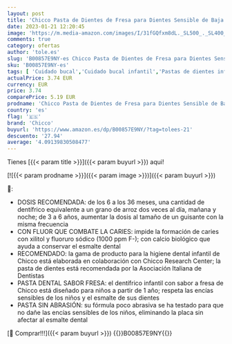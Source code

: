 ```yaml
---
layout: post
title: 'Chicco Pasta de Dientes de Fresa para Dientes Sensible de Baja Abrasión con Flúor Xilitol Sin Conservantes Ayuda a Prevenir Caries Eliminar Placa-Pasta de Dientes para Niños+1 Año  50 ml Paquete de 1 '
date: 2023-01-21 12:20:45
image: 'https://m.media-amazon.com/images/I/31fGQfxm8dL._SL500_._SL400_.jpg'
comments: true
category: ofertas
author: 'tole.es'
slug: 'B00857E9NY-es Chicco Pasta de Dientes de Fresa para Dientes Sensible de...'
sku: 'B00857E9NY-es'
tags: [ 'Cuidado bucal','Cuidado bucal infantil','Pastas de dientes infantiles','Productos para el cuidado dental de bebés y niños','Salud y cuidado personal','chicco','🇪🇸', ]
actualPrice: 3.74 EUR
currency: EUR
price: 3.74
comparePrice: 5.19 EUR
prodname: 'Chicco Pasta de Dientes de Fresa para Dientes Sensible de Baja Abrasión con Flúor Xilitol Sin Conservantes Ayuda a Prevenir Caries Eliminar Placa-Pasta de Dientes para Niños+1 Año  50 ml Paquete de 1 '
country: 'es'
flag: '🇪🇸'
brand: 'Chicco'
buyurl: 'https://www.amazon.es/dp/B00857E9NY/?tag=tolees-21'
descuento: '27.94'
average: '4.09139830508477'
---
```


Tienes [{{< param title >}}]({{< param buyurl >}}) aqui!

[![{{< param prodname >}}]({{< param image >}})]({{< param buyurl >}})

🔎:

- DOSIS RECOMENDADA: de los 6 a los 36 meses, una cantidad de dentífrico equivalente a un grano de arroz dos veces al día, mañana y noche; de 3 a 6 años, aumentar la dosis al tamaño de un guisante con la misma frecuencia
- CON FLUOR QUE COMBATE LA CARIES: impide la formación de caries con xilitol y fluoruro sódico (1000 ppm F-); con calcio biológico que ayuda a conservar el esmalte dental
- RECOMENDADO: la gama de producto para la higiene dental infantil de Chicco está elaborada en colaboración con Chicco Research Center; la pasta de dientes está recomendada por la Asociación Italiana de Dentistas
- PASTA DENTAL SABOR FRESA: el dentífrico infantil con sabor a fresa de Chicco está diseñado para niños a partir de 1 año; respeta las encías sensibles de los niños y el esmalte de sus dientes
- PASTA SIN ABRASIÓN: su fórmula poco abrasiva se ha testado para que no dañe las encías sensibles de los niños, eliminando la placa sin afectar al esmalte dental

[🛒 Comprar!!!]({{< param buyurl >}})
{{<world>}}B00857E9NY{{</world>}}
